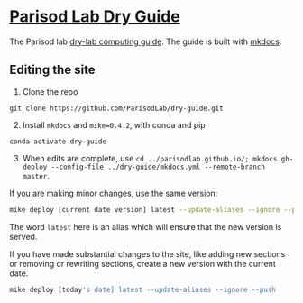 # [Parisod Lab Dry Guide](http://parisodlab.org/dry-guide/)

The Parisod lab [dry-lab computing guide](http://parisodlab.org/dry-guide/). The guide is built with [mkdocs](http://www.mkdocs.org/).

## Editing the site

1. Clone the repo

```
git clone https://github.com/ParisodLab/dry-guide.git
```

2. Install `mkdocs` and `mike=0.4.2`, with conda and pip

```
conda activate dry-guide

```

3. When edits are complete, use `cd ../parisodlab.github.io/; mkdocs gh-deploy --config-file ../dry-guide/mkdocs.yml --remote-branch master`.

If you are making minor changes, use the same version:

```bash
mike deploy [current date version] latest --update-aliases --ignore --push
```

The word `latest` here is an alias which will ensure that the new version is served.


If you have made substantial changes to the site, like adding new sections or removing or rewriting sections, create a new version with the current date.

```bash
mike deploy [today's date] latest --update-aliases --ignore --push
```